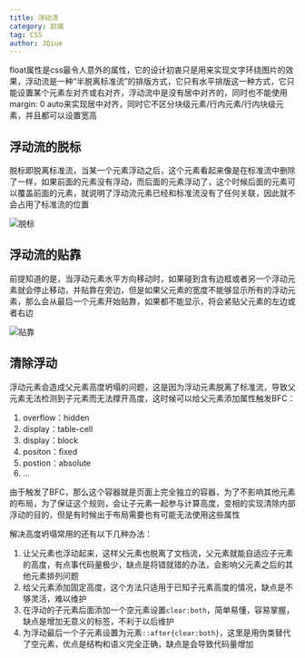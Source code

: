 ```yaml
---
title: 浮动流
category: 前端
tag: CSS
author: JQiue
---
```


float属性是css最令人意外的属性，它的设计初衷只是用来实现文字环绕图片的效果，浮动流是一种“半脱离标准流”的排版方式，它只有水平排版这一种方式，它只能设置某个元素左对齐或右对齐，浮动流中是没有居中对齐的，同时也不能使用margin: 0 auto来实现居中对齐，同时它不区分块级元素/行内元素/行内块级元素，并且都可以设置宽高

## 浮动流的脱标

脱标即脱离标准流，当某一个元素浮动之后，这个元素看起来像是在标准流中删除了一样，如果前面的元素没有浮动，而后面的元素浮动了，这个时候后面的元素可以覆盖前面的元素，就说明了浮动流元素已经和标准流没有了任何关联，因此就不会占用了标准流的位置

![脱标](https://gitee.com/jqiue/img_upload/raw/master/images/647982-b2e928fbc09be335.png)

## 浮动流的贴靠

前提知道的是，当浮动元素水平方向移动时，如果碰到含有边框或者另一个浮动元素就会停止移动，并贴靠在旁边，但是如果父元素的宽度不能够显示所有的浮动元素，那么会从最后一个元素开始贴靠，如果都不能显示，将会紧贴父元素的左边或者右边

![贴靠](https://gitee.com/jqiue/img_upload/raw/master/images/647982-696fc995e5ab5307.png)

## 清除浮动

浮动元素会造成父元素高度坍塌的问题，这是因为浮动元素脱离了标准流，导致父元素无法检测到子元素而无法撑开高度，这时候可以给父元素添加属性触发BFC：

1. overflow：hidden
2. display：table-cell
3. display：block
4. positon：fixed
5. postion：absolute
6. ...

由于触发了BFC，那么这个容器就是页面上完全独立的容器，为了不影响其他元素的布局，为了保证这个规则，会让子元素一起参与计算高度，变相的实现清除内部浮动的目的，但是有时候出于布局需要也有可能无法使用这些属性

解决高度坍塌常用的还有以下几种办法：

1. 让父元素也浮动起来，这样父元素也脱离了文档流，父元素就能自适应子元素的高度，有点事代码量极少，缺点是将错就错的办法，会影响父元素之后的其他元素排列问题
2. 给父元素添加固定高度，这个方法只适用于已知子元素高度的情况，缺点是不够灵活，难以维护
3. 在浮动的子元素后面添加一个空元素设置`clear:both`，简单易懂，容易掌握，缺点是增加无意义的标签，不利于以后维护
4. 为浮动最后一个子元素设置为元素`::after{clear:both}`，这里是用伪类替代了空元素，优点是结构和语义完全正确，缺点是会导致代码量增加
